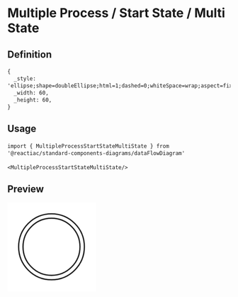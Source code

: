 # Multiple Process / Start State / Multi State

## Definition

```
{
  _style: 'ellipse;shape=doubleEllipse;html=1;dashed=0;whiteSpace=wrap;aspect=fixed;',
  _width: 60,
  _height: 60,
}
```

## Usage

```
import { MultipleProcessStartStateMultiState } from '@reactiac/standard-components-diagrams/dataFlowDiagram'

<MultipleProcessStartStateMultiState/>
```

## Preview

<img src="./multiple-process-start-state-multi-state.png" width="200"/>

